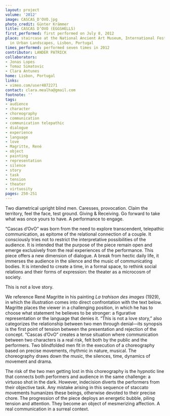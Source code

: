 ```yaml
---
layout: project
volume: '2012'
image: CASCAS_D'OVO.jpg
photo_credit: Günter Krämmer
title: CASCAS D’OVO (EGGSHELLS)
first_performed: first performed on July 8, 2012
place: staircase at the National Ancient Art Museum, International Festival of Dance
  in Urban Landscapes, Lisbon, Portugal
times_performed: performed seven times in 2012
contributor: LANDER PATRICK
collaborators:
- Jonas Lopes
- Tomaz Simatovic
- Clara Antunes
home: Lisbon, Portugal
links:
- vimeo.com/user4872271
contact: clara.mealha@gmail.com
footnote: ''
tags:
- audience
- character
- choreography
- communication
- communication telepathic
- dialogue
- experience
- language
- love
- Magritte, René
- object
- painting
- representation
- silence
- story
- task
- tension
- theater
- virtuosity
pages: 250-251
---
```


Two diametrical upright blind men. Caresses, provocation. Claim the territory, feel the face, test ground. Giving & Receiving. Go forward to take what was once yours to have. A performance to engage.

“Cascas d’OvO” was born from the need to explore transcendent, telepathic communication, as epitome of the relational connection of a couple. It consciously tries not to restrict the interpretative possibilities of the audience. It is intended that the purpose of the piece remain open and emerge exclusively from the real experiences of the performance. This piece offers a new dimension of dialogue. A break from hectic daily life, it immerses the audience in the silence and the music of communicating bodies. It is intended to create a time, in a formal space, to rethink social relations and their forms of expression: the theater as a microcosm of society.

This is not a love story.

We reference René Magritte in his painting _La trahison des images_ (1929), in which the illustration comes into direct confrontation with the text below. Magritte places the viewer in a challenging position, in which he has to choose what statement he believes to be stronger: a figurative representation or the language that denies it. “This is not a love story,” also categorizes the relationship between two men through denial—its synopsis is the first point of tension between the presentation and rejection of the concept. “Cascas d’OvO” creates a tense situation where communication between two characters is a real risk, felt both by the public and the performers. Two blindfolded men fit in the execution of a choreography based on precise movements, rhythmic in nature, musical. The choreography draws down the music, the silences, time, dynamics of movement and drama.

The risk of the two men getting lost in this choreography is the hypnotic line that connects both performers and audience in the same challenge: a virtuoso shot in the dark. However, indecision diverts the performers from their objective task. Any mistake arising in this sequence of staccato movements humanizes these beings, otherwise devoted to their precise chore. The progression of the piece deploys an energetic bubble, piling tension and attention. They become an object of mesmerizing affection. A real communication in a surreal context.
